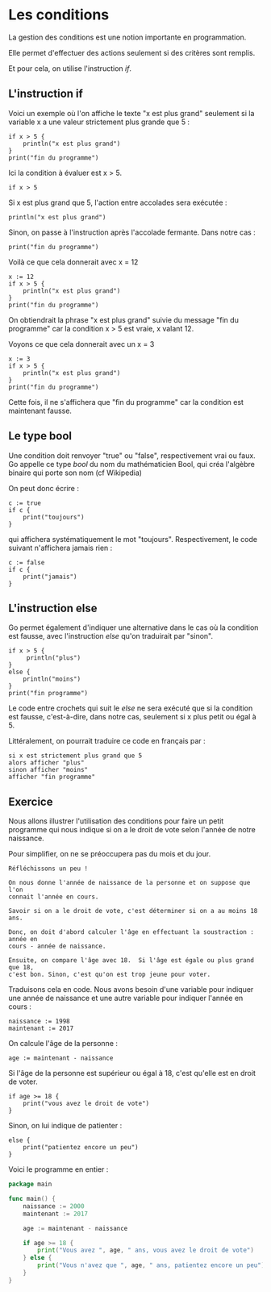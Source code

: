 # Les conditions

La gestion des conditions est une notion importante en programmation. 

Elle permet d'effectuer des actions seulement si des critères sont remplis.

Et pour cela, on utilise l'instruction _if_.

## L'instruction if

Voici un exemple où l'on affiche le texte "x est plus grand" seulement si la
variable x a une valeur strictement plus grande que 5 :

```
if x > 5 {
    println("x est plus grand")
}
print("fin du programme")
```

Ici la condition à évaluer est x > 5.

```
if x > 5 
```

Si x est plus grand que 5, l'action entre accolades sera exécutée :

```
println("x est plus grand")
```

Sinon, on passe à l'instruction après l'accolade fermante. Dans notre cas :

```
print("fin du programme")
```

Voilà ce que cela donnerait avec x = 12

```
x := 12
if x > 5 {
    println("x est plus grand")
}
print("fin du programme")
```

On obtiendrait la phrase "x est plus grand" suivie du message "fin du
programme" car la condition x > 5 est vraie, x valant 12.

Voyons ce que cela donnerait avec un x = 3

```
x := 3
if x > 5 {
    println("x est plus grand")
}
print("fin du programme")
```

Cette fois, il ne s'affichera que "fin du programme" car la condition est
maintenant fausse.


## Le type bool

Une condition doit renvoyer "true" ou "false", respectivement vrai ou faux. Go
appelle ce type _bool_ du nom du mathématicien Bool, qui créa l'algèbre binaire
qui porte son nom (cf Wikipedia)

On peut donc écrire :

```
c := true
if c {
    print("toujours")
}
```

qui affichera systématiquement le mot "toujours". Respectivement, le code
suivant n'affichera jamais rien :

```
c := false
if c {
    print("jamais")
}
```

## L'instruction else

Go permet également d'indiquer une alternative dans le cas où la condition est
fausse, avec l'instruction _else_ qu'on traduirait par "sinon". 

```
if x > 5 {
     println("plus")
}
else {
    println("moins")
}
print("fin programme")
```

Le code entre crochets qui suit le _else_ ne sera exécuté que si la condition
est fausse, c'est-à-dire, dans notre cas, seulement si x plus petit ou égal à
5.

Littéralement, on pourrait traduire ce code en français par :

```
si x est strictement plus grand que 5
alors afficher "plus"
sinon afficher "moins"
afficher "fin programme"
```

## Exercice

Nous allons illustrer l'utilisation des conditions pour faire un petit
programme qui nous indique si on a le droit de vote selon l'année de notre
naissance. 

Pour simplifier, on ne se préoccupera pas du mois et du jour.

```
Réfléchissons un peu !

On nous donne l'année de naissance de la personne et on suppose que l'on
connait l'année en cours.

Savoir si on a le droit de vote, c'est déterminer si on a au moins 18 ans. 

Donc, on doit d'abord calculer l'âge en effectuant la soustraction : année en
cours - année de naissance.

Ensuite, on compare l'âge avec 18.  Si l'âge est égale ou plus grand que 18,
c'est bon. Sinon, c'est qu'on est trop jeune pour voter.
```

Traduisons cela en code. Nous avons besoin d'une variable pour indiquer une
année de naissance et une autre variable pour indiquer l'année en cours :

```
naissance := 1998
maintenant := 2017
```

On calcule l'âge de la personne :

```
age := maintenant - naissance
```

Si l'âge de la personne est supérieur ou égal à 18, c'est qu'elle est en droit
de voter. 

```
if age >= 18 {
    print("vous avez le droit de vote")
}
```

Sinon, on lui indique de patienter :

```
else {
    print("patientez encore un peu")
}
```

Voici le programme en entier :

```go
package main

func main() {
    naissance := 2000
    maintenant := 2017

    age := maintenant - naissance

    if age >= 18 {
        print("Vous avez ", age, " ans, vous avez le droit de vote")
    } else {
        print("Vous n'avez que ", age, " ans, patientez encore un peu")
    }
}
```

